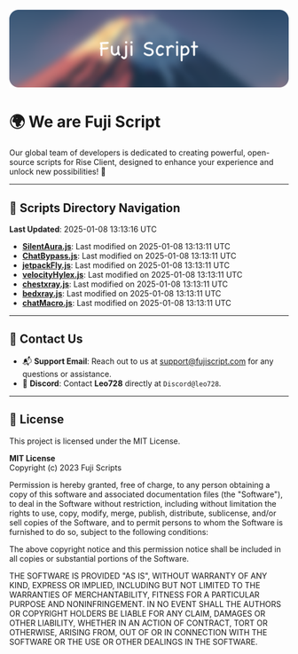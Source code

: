 ![Banner](.github/b.webp)

# 🌍 **We are Fuji Script**

Our global team of developers is dedicated to creating powerful, open-source scripts for Rise Client, designed to enhance your experience and unlock new possibilities! 🌟

---
<!-- SCRIPTS_NAVIGATION_START -->
## 📂 **Scripts Directory Navigation**

**Last Updated**: 2025-01-08 13:13:16 UTC

- **[SilentAura.js](scripts/SilentAura.js)**: Last modified on 2025-01-08 13:13:11 UTC
- **[ChatBypass.js](scripts/ChatBypass.js)**: Last modified on 2025-01-08 13:13:11 UTC
- **[jetpackFly.js](scripts/jetpackFly.js)**: Last modified on 2025-01-08 13:13:11 UTC
- **[velocityHylex.js](scripts/velocityHylex.js)**: Last modified on 2025-01-08 13:13:11 UTC
- **[chestxray.js](scripts/chestxray.js)**: Last modified on 2025-01-08 13:13:11 UTC
- **[bedxray.js](scripts/bedxray.js)**: Last modified on 2025-01-08 13:13:11 UTC
- **[chatMacro.js](scripts/chatMacro.js)**: Last modified on 2025-01-08 13:13:11 UTC

<!-- SCRIPTS_NAVIGATION_END -->

---

## 💬 **Contact Us**  
- 📬 **Support Email**: Reach out to us at [support@fujiscript.com](mailto:support@fujiscript.com) for any questions or assistance.  
- 💬 **Discord**: Contact **Leo728** directly at `Discord@leo728`.

---

## 📜 **License**

This project is licensed under the MIT License.  

**MIT License**  
Copyright (c) 2023 Fuji Scripts  

Permission is hereby granted, free of charge, to any person obtaining a copy of this software and associated documentation files (the "Software"), to deal in the Software without restriction, including without limitation the rights to use, copy, modify, merge, publish, distribute, sublicense, and/or sell copies of the Software, and to permit persons to whom the Software is furnished to do so, subject to the following conditions:  

The above copyright notice and this permission notice shall be included in all copies or substantial portions of the Software.  

THE SOFTWARE IS PROVIDED "AS IS", WITHOUT WARRANTY OF ANY KIND, EXPRESS OR IMPLIED, INCLUDING BUT NOT LIMITED TO THE WARRANTIES OF MERCHANTABILITY, FITNESS FOR A PARTICULAR PURPOSE AND NONINFRINGEMENT. IN NO EVENT SHALL THE AUTHORS OR COPYRIGHT HOLDERS BE LIABLE FOR ANY CLAIM, DAMAGES OR OTHER LIABILITY, WHETHER IN AN ACTION OF CONTRACT, TORT OR OTHERWISE, ARISING FROM, OUT OF OR IN CONNECTION WITH THE SOFTWARE OR THE USE OR OTHER DEALINGS IN THE SOFTWARE.  
